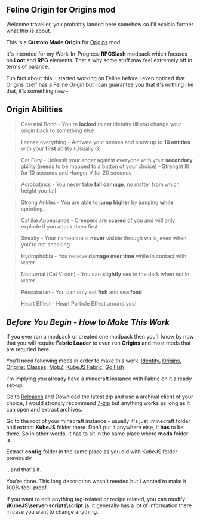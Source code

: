 ## Feline Origin for Origins mod
Welcome traveller, you probably landed here somehow so I'll explain further what this is about.

This is a **Custom Made Origin** for [Origins](https://www.curseforge.com/minecraft/mc-mods/origins) mod.

It's intended for my Work-In-Progress **RPGSlash** modpack which focuses on **Loot** and **RPG** elements. That's why some stuff may feel extremely off in terms of balance.

Fun fact about this: I started working on Feline before I even noticed that Origins itself has a Feline Origin but I can guarantee you that it's nothing like that, it's something new~

## Origin Abilities
> Celestial Bond - You're **locked** to cat identity till you change your origin back to something else

> I sense everything - Activate your senses and show up to **10 entities** with your **first** ability (Usually G)

> Cat Fury - Unleash your anger against everyone with your **secondary** ability (needs to be mapped to a button of your choice) - Strenght III for 10 seconds and Hunger V for 20 seconds

> Acrobatincs - You never take **fall damage**, no matter from which height you fall

> Strong Ankles - You are able to **jump higher** by jumping **while** sprinting.

> Catlike Appearance - Creepers are **scared** of you and will only explode if you attack them first

> Sneaky - Your nameplate is **never** visible through walls, even when you're not sneaking

> Hydrophobia - You receive **damage over time** while in contact with water

> Nocturnal (Cat Vision) - You can **slightly** see in the dark when not in water

> Pescatarian - You can only eat **fish** and **sea food**

> Heart Effect - Heart Particle Effect around you!

## *Before You Begin - How to Make This Work*
If you ever ran a modpack or created one modpack then you'll know by now that you will require **Fabric Loader** to even run **Origins** and most mods that are requried here.

You'll need following mods in order to make this work: [Identity](https://www.curseforge.com/minecraft/mc-mods/identity), [Origins](https://www.curseforge.com/minecraft/mc-mods/origins), [Origins: Classes](https://www.curseforge.com/minecraft/mc-mods/origins-classes), [MobZ](https://www.curseforge.com/minecraft/mc-mods/mobz), [KubeJS Fabric](https://www.curseforge.com/minecraft/mc-mods/kubejs-fabric), [Go Fish](https://www.curseforge.com/minecraft/mc-mods/go-fish)

I'm implying you already have a minecraft instance with Fabric on it already set-up.

Go to [Releases](https://github.com/MrRubberDucky/Feline_Origin/releases/tag/1.0.0) and Download the latest zip and use a archival client of your choice, I would strongly recommend [7-zip](https://www.7-zip.org/) but anything works as long as it can open and extract archives.

Go to the root of your minecraft instance - usually it's just .minecraft folder and extract **KubeJS** folder there. Don't put it anywhere else, it **has** to be there. So in other words, it has to sit in the same place where **mods** folder is.

Extract **config** folder in the same place as you did with KubeJS folder previously

...and that's it. 

You're done. This long description wasn't needed but I wanted to make it 100% fool-proof. 

If you want to edit anything tag-related or recipe related, you can modify **\KubeJS\server-scripts\script.js**, it generally has a lot of information there in case you want to change anything.
